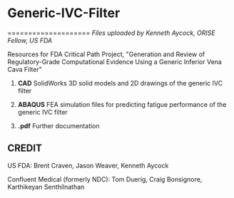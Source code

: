 # Generic-IVC-Filter
====================
*Files uploaded by Kenneth Aycock, ORISE Fellow, US FDA*

Resources for FDA Critical Path Project, "Generation and Review of Regulatory-Grade Computational Evidence Using a Generic Inferior Vena Cava Filter"

1. **CAD** SolidWorks 3D solid models and 2D drawings of the generic IVC filter

2. **ABAQUS** FEA simulation files for predicting fatigue performance of the generic IVC filter

3. **.pdf** Further documentation 


CREDIT
------
US FDA: Brent Craven, Jason Weaver, Kenneth Aycock

Confluent Medical (formerly NDC): Tom Duerig, Craig Bonsignore, Karthikeyan Senthilnathan
